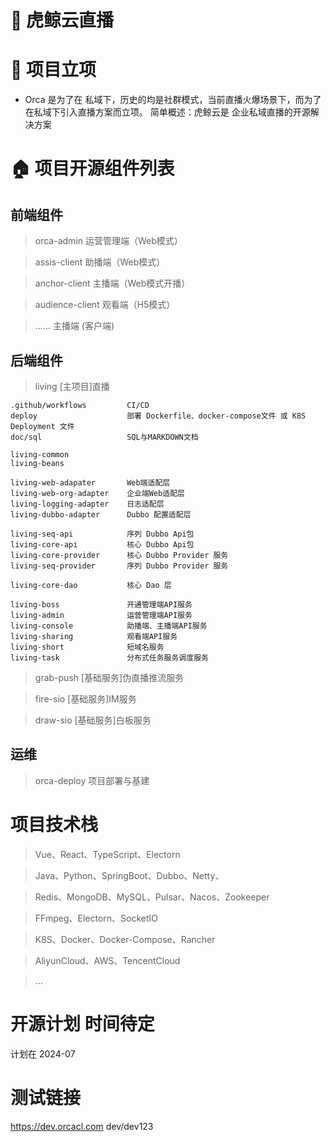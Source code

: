 # 🐳 虎鲸云直播


# 👏 项目立项
- Orca 是为了在 私域下，历史的均是社群模式，当前直播火爆场景下，而为了在私域下引入直播方案而立项。 简单概述：虎鲸云是 企业私域直播的开源解决方案

# 🏠 项目开源组件列表


## 前端组件
> orca-admin       运营管理端（Web模式）

> assis-client     助播端（Web模式）

> anchor-client    主播端（Web模式开播）

> audience-client  观看端（H5模式）

> ......           主播端 (客户端)


## 后端组件

> living             [主项目]直播
  ``` 
  .github/workflows         CI/CD
  deploy                    部署 Dockerfile、docker-compose文件 或 K8S Deployment 文件
  doc/sql                   SQL与MARKDOWN文档
  
  living-common             
  living-beans
  
  living-web-adapater       Web端适配层
  living-web-org-adapter    企业端Web适配层
  living-logging-adapter    日志适配层
  living-dubbo-adapter      Dubbo 配置适配层
  
  living-seq-api            序列 Dubbo Api包
  living-core-api           核心 Dubbo Api包
  living-core-provider      核心 Dubbo Provider 服务
  living-seq-provider       序列 Dubbo Provider 服务

  living-core-dao           核心 Dao 层
  
  living-boss               开通管理端API服务
  living-admin              运营管理端API服务
  living-console            助播端、主播端API服务
  living-sharing            观看端API服务
  living-short              短域名服务
  living-task               分布式任务服务调度服务

  ```     

> grab-push        [基础服务]伪直播推流服务

> fire-sio         [基础服务]IM服务

> draw-sio         [基础服务]白板服务

## 运维

> orca-deploy      项目部署与基建


# 项目技术栈

> Vue、React、TypeScript、Electorn

> Java、Python、SpringBoot、Dubbo、Netty、

> Redis、MongoDB、MySQL、Pulsar、Nacos、Zookeeper

> FFmpeg、Electorn、SocketIO

> K8S、Docker、Docker-Compose、Rancher

> AliyunCloud、AWS、TencentCloud

> ...

# 开源计划 时间待定

计划在 2024-07

# 测试链接

https://dev.orcacl.com  dev/dev123



